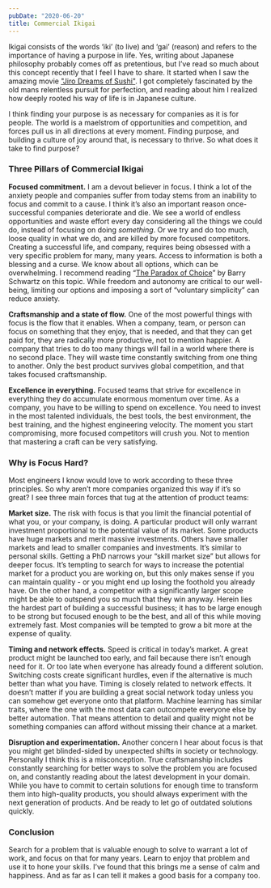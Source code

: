 ```yaml
---
pubDate: "2020-06-20"
title: Commercial Ikigai
---
```


Ikigai consists of the words ‘iki’ (to live) and ‘gai’ (reason) and refers to the importance of having a purpose in
life. Yes, writing about Japanese philosophy probably comes off as pretentious, but I’ve read so much about this concept
recently that I feel I have to share. It started when I saw the amazing
movie ["Jiro Dreams of Sushi"](https://en.wikipedia.org/wiki/Jiro_Dreams_of_Sushi). I got completely fascinated by the
old mans relentless pursuit for perfection, and reading about him I realized how deeply rooted his way of life is in
Japanese culture.

I think finding your purpose is as necessary for companies as it is for people. The world is a maelstrom of
opportunities and competition, and forces pull us in all directions at every moment. Finding purpose, and building a
culture of joy around that, is necessary to thrive. So what does it take to find purpose?

### Three Pillars of Commercial Ikigai

**Focused commitment.** I am a devout believer in focus. I think a lot of the anxiety people and companies suffer from
today stems from an inability to focus and commit to a cause. I think it’s also an important reason once-successful
companies deteriorate and die. We see a world of endless opportunities and waste effort every day considering all the
things we could do, instead of focusing on doing _something_. Or we try and do too much, loose quality in what we do,
and are killed by more focused competitors. Creating a successful life, and company, requires being obsessed with a very
specific problem for many, many years. Access to information is both a blessing and a curse. We know about all options,
which can be overwhelming. I recommend
reading “[The Paradox of Choice](https://www.ted.com/talks/barry_schwartz_the_paradox_of_choice?language=en)” by Barry
Schwartz on this topic. While freedom and autonomy are critical to our well-being, limiting our options and imposing a
sort of “voluntary simplicity” can reduce anxiety.

**Craftsmanship and a state of flow.** One of the most powerful things with focus is the flow that it enables. When a
company, team, or person can focus on something that they enjoy, that is needed, and that they can get paid for, they
are radically more productive, not to mention happier. A company that tries to do too many things will fail in a world
where there is no second place. They will waste time constantly switching from one thing to another. Only the best
product survives global competition, and that takes focused craftsmanship.

**Excellence in everything.** Focused teams that strive for excellence in everything they do accumulate enormous
momentum over time. As a company, you have to be willing to spend on excellence. You need to invest in the most talented
individuals, the best tools, the best environment, the best training, and the highest engineering velocity. The moment
you start compromising, more focused competitors will crush you. Not to mention that mastering a craft can be very
satisfying.

### Why is Focus Hard?

Most engineers I know would love to work according to these three principles. So why aren’t more companies organized
this way if it’s so great? I see three main forces that tug at the attention of product teams:

**Market size.** The risk with focus is that you limit the financial potential of what you, or your company, is doing. A
particular product will only warrant investment proportional to the potential value of its market. Some products have
huge markets and merit massive investments. Others have smaller markets and lead to smaller companies and investments.
It’s similar to personal skills. Getting a PhD narrows your “skill market size” but allows for deeper focus. It’s
tempting to search for ways to increase the potential market for a product you are working on, but this only makes sense
if you can maintain quality - or you might end up losing the foothold you already have. On the other hand, a competitor
with a significantly larger scope might be able to outspend you so much that they win anyway. Herein lies the hardest
part of building a successful business; it has to be large enough to be strong but focused enough to be the best, and
all of this while moving extremely fast. Most companies will be tempted to grow a bit more at the expense of quality.

**Timing and network effects.** Speed is critical in today’s market. A great product might be launched too early, and
fail because there isn’t enough need for it. Or too late when everyone has already found a different solution. Switching
costs create significant hurdles, even if the alternative is much better than what you have. Timing is closely related
to network effects. It doesn’t matter if you are building a great social network today unless you can somehow get
everyone onto that platform. Machine learning has similar traits, where the one with the most data can outcompete
everyone else by better automation. That means attention to detail and quality might not be something companies can
afford without missing their chance at a market.

**Disruption and experimentation.** Another concern I hear about focus is that you might get blinded-sided by unexpected
shifts in society or technology. Personally I think this is a misconception. True craftsmanship includes constantly
searching for better ways to solve the problem you are focused on, and constantly reading about the latest development
in your domain. While you have to commit to certain solutions for enough time to transform them into high-quality
products, you should always experiment with the next generation of products. And be ready to let go of outdated
solutions quickly.

### Conclusion

Search for a problem that is valuable enough to solve to warrant a lot of work, and focus on that for many years. Learn
to enjoy that problem and use it to hone your skills. I’ve found that this brings me a sense of calm and happiness. And
as far as I can tell it makes a good basis for a company too.